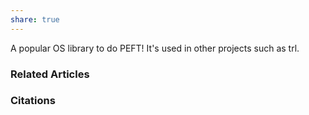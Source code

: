 ```yaml
---
share: true
---
```


A popular OS library to do PEFT! It's used in other projects such as trl.

### Related Articles

### Citations

